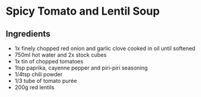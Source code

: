 # Spicy Tomato and Lentil Soup

## Ingredients

- 1x finely chopped red onion and garlic clove cooked in oil until softened
- 750ml hot water and 2x stock cubes
- 1x tin of chopped tomatoes
- 1tsp paprika, cayenne pepper and piri-piri seasoning
- 1/4tsp chili powder
- 1/3 tube of tomato purée
- 200g red lentils
